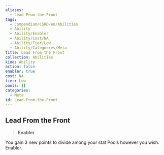 ```yaml
---
aliases:
  - Lead From the Front
tags:
  - Compendium/CSRD/en/Abilities
  - Ability
  - Ability/Enabler
  - Ability/Cost/NA
  - Ability/Tier/Low
  - Ability/Categories/Meta
title: Lead From the Front
collection: Abilities
kind: Ability
action: false
enabler: true
cost: NA
tier: Low
pools: []
categories:
  - Meta
id: Lead-From-the-Front
---
```

## Lead From the Front    
>**Enabler**  
    
You gain 3 new points to divide among your stat Pools however you wish. Enabler.
